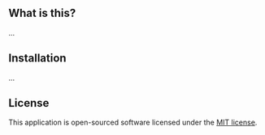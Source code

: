 ## What is this?

...


## Installation

...


## License

This application is open-sourced software licensed under the [MIT license](https://opensource.org/licenses/MIT).
